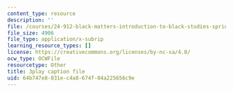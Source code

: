 ```yaml
---
content_type: resource
description: ''
file: /courses/24-912-black-matters-introduction-to-black-studies-spring-2017/64b747e8831ec4a8674f04a225656c9e_WdQUiCPvcvw.srt
file_size: 4906
file_type: application/x-subrip
learning_resource_types: []
license: https://creativecommons.org/licenses/by-nc-sa/4.0/
ocw_type: OCWFile
resourcetype: Other
title: 3play caption file
uid: 64b747e8-831e-c4a8-674f-04a225656c9e
---
```

